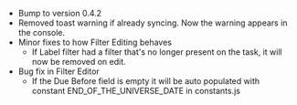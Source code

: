 - Bump to version 0.4.2
- Removed toast warning if already syncing. Now the warning appears in the console.
- Minor fixes to how Filter Editing behaves
    - If Label filter had a filter that's no longer present on the task, it will now be removed on edit.
- Bug fix in Filter Editor
    - If the Due Before field is empty it will be auto populated with constant END_OF_THE_UNIVERSE_DATE in constants.js
